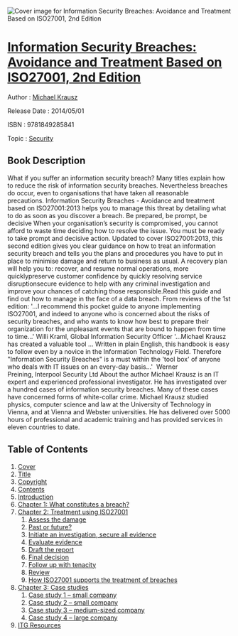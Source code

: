 ![Cover image for Information Security Breaches: Avoidance and Treatment Based on ISO27001, 2nd Edition](https://imgdetail.ebookreading.net/cover/cover/security/EB9781849285841.jpg)

[Information Security Breaches: Avoidance and Treatment Based on ISO27001, 2nd Edition](https://ebookreading.net/view/book/Information+Security+Breaches%3A+Avoidance+and+Treatment+Based+on+ISO27001%2C+2nd+Edition-EB9781849285841_1.html "Information Security Breaches: Avoidance and Treatment Based on ISO27001, 2nd Edition")
====================================================================================================================

Author : [Michael Krausz](https://ebookreading.net/search/author/Michael+Krausz)

Release Date : 2014/05/01

ISBN : 9781849285841

Topic : [Security](https://ebookreading.net/search/category/security)

Book Description
-----------------

What if you suffer an information security breach?
Many titles explain how to reduce the risk of information security breaches. Nevertheless breaches do occur, even to organisations that have taken all reasonable precautions. Information Security Breaches - Avoidance and treatment based on ISO27001:2013 helps you to manage this threat by detailing what to do as soon as you discover a breach.
Be prepared, be prompt, be decisive
When your organisation’s security is compromised, you cannot afford to waste time deciding how to resolve the issue. You must be ready to take prompt and decisive action. Updated to cover ISO27001:2013, this second edition gives you clear guidance on how to treat an information security breach and tells you the plans and procedures you have to put in place to minimise damage and return to business as usual.
A recovery plan will help you to:
recover, and resume normal operations, more quicklypreserve customer confidence by quickly resolving service disruptionsecure evidence to help with any criminal investigation and improve your chances of catching those responsible.Read this guide and find out how to manage in the face of a data breach.
From reviews of the 1st edition:
'...I recommend this pocket guide to anyone implementing ISO27001, and indeed to anyone who is concerned about the risks of security breaches, and who wants to know how best to prepare their organization for the unpleasant events that are bound to happen from time to time...'
Willi Kraml, Global Information Security Officer 
'…Michael Krausz has created a valuable tool … Written in plain English, this handbook is easy to follow even by a novice in the Information Technology Field. Therefore "Information Security Breaches" is a must within the 'tool box' of anyone who deals with IT issues on an every-day basis...' 
Werner Preining, Interpool Security Ltd 
About the author
Michael Krausz is an IT expert and experienced professional investigator. He has investigated over a hundred cases of information security breaches. Many of these cases have concerned forms of white-collar crime. Michael Krausz studied physics, computer science and law at the University of Technology in Vienna, and at Vienna and Webster universities. He has delivered over 5000 hours of professional and academic training and has provided services in eleven countries to date.
              
Table of Contents
-----------------

1. [Cover](https://ebookreading.net/view/book/Information+Security+Breaches%3A+Avoidance+and+Treatment+Based+on+ISO27001%2C+2nd+Edition-EB9781849285841_1.html)
1. [Title](https://ebookreading.net/view/book/Information+Security+Breaches%3A+Avoidance+and+Treatment+Based+on+ISO27001%2C+2nd+Edition-EB9781849285841_3.html)
1. [Copyright](https://ebookreading.net/view/book/Information+Security+Breaches%3A+Avoidance+and+Treatment+Based+on+ISO27001%2C+2nd+Edition-EB9781849285841_4.html)
1. [Contents](https://ebookreading.net/view/book/Information+Security+Breaches%3A+Avoidance+and+Treatment+Based+on+ISO27001%2C+2nd+Edition-EB9781849285841_9.html)
1. [Introduction](https://ebookreading.net/view/book/Information+Security+Breaches%3A+Avoidance+and+Treatment+Based+on+ISO27001%2C+2nd+Edition-EB9781849285841_8.html)
1. [Chapter 1: What constitutes a breach?](https://ebookreading.net/view/book/Information+Security+Breaches%3A+Avoidance+and+Treatment+Based+on+ISO27001%2C+2nd+Edition-EB9781849285841_11.html)
1. [Chapter 2: Treatment using ISO27001](https://ebookreading.net/view/book/Information+Security+Breaches%3A+Avoidance+and+Treatment+Based+on+ISO27001%2C+2nd+Edition-EB9781849285841_12.html)
    1. [Assess the damage](https://ebookreading.net/view/book/Information+Security+Breaches%3A+Avoidance+and+Treatment+Based+on+ISO27001%2C+2nd+Edition-EB9781849285841_12.html#h3-1)
    1. [Past or future?](https://ebookreading.net/view/book/Information+Security+Breaches%3A+Avoidance+and+Treatment+Based+on+ISO27001%2C+2nd+Edition-EB9781849285841_12.html#h3-2)
    1. [Initiate an investigation, secure all evidence](https://ebookreading.net/view/book/Information+Security+Breaches%3A+Avoidance+and+Treatment+Based+on+ISO27001%2C+2nd+Edition-EB9781849285841_12.html#h3-3)
    1. [Evaluate evidence](https://ebookreading.net/view/book/Information+Security+Breaches%3A+Avoidance+and+Treatment+Based+on+ISO27001%2C+2nd+Edition-EB9781849285841_12.html#h3-4)
    1. [Draft the report](https://ebookreading.net/view/book/Information+Security+Breaches%3A+Avoidance+and+Treatment+Based+on+ISO27001%2C+2nd+Edition-EB9781849285841_12.html#h3-5)
    1. [Final decision](https://ebookreading.net/view/book/Information+Security+Breaches%3A+Avoidance+and+Treatment+Based+on+ISO27001%2C+2nd+Edition-EB9781849285841_12.html#h3-6)
    1. [Follow up with tenacity](https://ebookreading.net/view/book/Information+Security+Breaches%3A+Avoidance+and+Treatment+Based+on+ISO27001%2C+2nd+Edition-EB9781849285841_12.html#h3-7)
    1. [Review](https://ebookreading.net/view/book/Information+Security+Breaches%3A+Avoidance+and+Treatment+Based+on+ISO27001%2C+2nd+Edition-EB9781849285841_12.html#h3-8)
    1. [How ISO27001 supports the treatment of breaches](https://ebookreading.net/view/book/Information+Security+Breaches%3A+Avoidance+and+Treatment+Based+on+ISO27001%2C+2nd+Edition-EB9781849285841_12.html#h3-9)
1. [Chapter 3: Case studies](https://ebookreading.net/view/book/Information+Security+Breaches%3A+Avoidance+and+Treatment+Based+on+ISO27001%2C+2nd+Edition-EB9781849285841_13.html)
    1. [Case study 1 – small company](https://ebookreading.net/view/book/Information+Security+Breaches%3A+Avoidance+and+Treatment+Based+on+ISO27001%2C+2nd+Edition-EB9781849285841_13.html#h3-10)
    1. [Case study 2 – small company](https://ebookreading.net/view/book/Information+Security+Breaches%3A+Avoidance+and+Treatment+Based+on+ISO27001%2C+2nd+Edition-EB9781849285841_13.html#h3-11)
    1. [Case study 3 – medium-sized company](https://ebookreading.net/view/book/Information+Security+Breaches%3A+Avoidance+and+Treatment+Based+on+ISO27001%2C+2nd+Edition-EB9781849285841_13.html#h3-12)
    1. [Case study 4 – large company](https://ebookreading.net/view/book/Information+Security+Breaches%3A+Avoidance+and+Treatment+Based+on+ISO27001%2C+2nd+Edition-EB9781849285841_13.html#h3-13)
1. [ITG Resources](https://ebookreading.net/view/book/Information+Security+Breaches%3A+Avoidance+and+Treatment+Based+on+ISO27001%2C+2nd+Edition-EB9781849285841_14.html)
